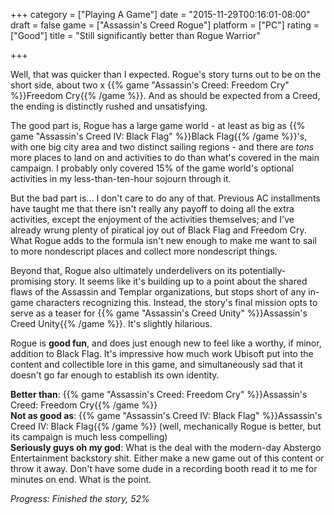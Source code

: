+++
category = ["Playing A Game"]
date = "2015-11-29T00:16:01-08:00"
draft = false
game = ["Assassin's Creed Rogue"]
platform = ["PC"]
rating = ["Good"]
title = "Still significantly better than Rogue Warrior"

+++

Well, that was quicker than I expected.  Rogue's story turns out to be on the short side, about two x {{% game "Assassin's Creed: Freedom Cry" %}}Freedom Cry{{% /game %}}.  And as should be expected from a Creed, the ending is distinctly rushed and unsatisfying.

The good part is, Rogue has a large game world - at least as big as {{% game "Assassin's Creed IV: Black Flag" %}}Black Flag{{% /game %}}'s, with one big city area and two distinct sailing regions - and there are <i>tons</i> more places to land on and activities to do than what's covered in the main campaign.  I probably only covered 15% of the game world's optional activities in my less-than-ten-hour sojourn through it.

But the bad part is... I don't care to do any of that.  Previous AC installments have taught me that there isn't really any payoff to doing all the extra activities, except the enjoyment of the activities themselves; and I've already wrung plenty of piratical joy out of Black Flag and Freedom Cry.  What Rogue adds to the formula isn't new enough to make me want to sail to more nondescript places and collect more nondescript things.

Beyond that, Rogue also ultimately underdelivers on its potentially-promising story.  It seems like it's building up to a point about the shared flaws of the Assassin and Templar organizations, but stops short of any in-game characters recognizing this.  Instead, the story's final mission opts to serve as a teaser for {{% game "Assassin's Creed Unity" %}}Assassin's Creed Unity{{% /game %}}.  It's slightly hilarious.

Rogue is <b>good fun</B>, and does just enough new to feel like a worthy, if minor, addition to Black Flag.  It's impressive how much work Ubisoft put into the content and collectible lore in this game, and simultaneously sad that it doesn't go far enough to establish its own identity.

<b>Better than</b>: {{% game "Assassin's Creed: Freedom Cry" %}}Assassin's Creed: Freedom Cry{{% /game %}}  
<b>Not as good as</b>: {{% game "Assassin's Creed IV: Black Flag" %}}Assassin's Creed IV: Black Flag{{% /game %}} (well, mechanically Rogue is better, but its campaign is much less compelling)  
<b>Seriously guys oh my god</b>: What is the deal with the modern-day Abstergo Entertainment backstory shit.  Either make a new game out of this content or throw it away.  Don't have some dude in a recording booth read it to me for minutes on end.  What is the point.

<i>Progress: Finished the story, 52%</i>
